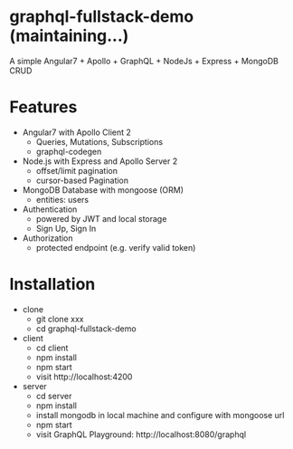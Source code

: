 # graphql-fullstack-demo (maintaining...)
A simple Angular7 + Apollo + GraphQL + NodeJs + Express + MongoDB CRUD

# Features
- Angular7 with Apollo Client 2
   - Queries, Mutations, Subscriptions
   - graphql-codegen
- Node.js with Express and Apollo Server 2
   - offset/limit pagination
   - cursor-based Pagination
- MongoDB Database with mongoose (ORM)
   - entities: users
- Authentication
   - powered by JWT and local storage
   - Sign Up, Sign In
- Authorization
   - protected endpoint (e.g. verify valid token)

# Installation
- clone
   - git clone xxx
   - cd graphql-fullstack-demo
- client
   - cd client
   - npm install
   - npm start
   - visit http://localhost:4200
- server
   - cd server
   - npm install
   - install mongodb in local machine and configure with mongoose url
   - npm start
   - visit GraphQL Playground: http://localhost:8080/graphql